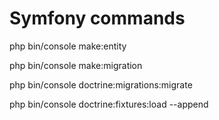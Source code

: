 # Symfony commands

php bin/console make:entity

php bin/console make:migration

php bin/console doctrine:migrations:migrate

php bin/console doctrine:fixtures:load --append